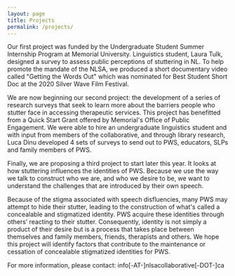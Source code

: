 ```yaml
---
layout: page
title: Projects
permalink: /projects/
---
```


Our first project was funded by the Undergraduate Student Summer Internship Program at Memorial University. Linguistics student, Laura Tulk, designed a survey to assess public perceptions of stuttering in NL. To help promote the mandate of the NLSA, we produced a short documentary video called "Getting the Words Out" which was nominated for Best Student Short Doc at the 2020 Silver Wave Film Festival.

We are now beginning our second project: the development of a series of research surveys that seek to learn more about the barriers people who stutter face in accessing therapeutic services. This project has benefitted from a Quick Start Grant offered by Memorial's Office of Public Engagement. We were able to hire an undergraduate linguistics student and with input from members of the collaborative, and through library research, Luca Dinu developed 4 sets of surveys to send out to PWS, educators, SLPs and family members of PWS.

Finally, we are proposing a third project to start later this year. It looks at how stuttering influences the identities of PWS. Because we use the way we talk to construct who we are, and who we desire to be, we want to understand the challenges that are introduced by their own speech.

Because of the stigma associated with speech disfluencies, many PWS may attempt to hide their stutter, leading to the construction of what's called a concealable and stigmatized identity. PWS acquire these identities through others’ reacting to their stutter. Consequently, identity is not simply a product of their desire but is a process that takes place between themselves and family members, friends, therapists and others. We hope this project will identify factors that contribute to the maintenance or cessation of concealable stigmatized identities for PWS.

For more information, please contact: info[-AT-]nlsacollaborative[-DOT-]ca

